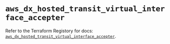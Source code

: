 # `aws_dx_hosted_transit_virtual_interface_accepter`

Refer to the Terraform Registory for docs: [`aws_dx_hosted_transit_virtual_interface_accepter`](https://registry.terraform.io/providers/hashicorp/aws/5.7.0/docs/resources/dx_hosted_transit_virtual_interface_accepter).
